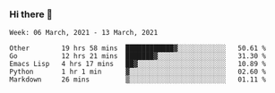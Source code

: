 ### Hi there 👋

<!--START_SECTION:waka-->
```text
Week: 06 March, 2021 - 13 March, 2021

Other        19 hrs 58 mins  ████████████▓░░░░░░░░░░░░   50.61 % 
Go           12 hrs 21 mins  ███████▓░░░░░░░░░░░░░░░░░   31.30 % 
Emacs Lisp   4 hrs 17 mins   ██▓░░░░░░░░░░░░░░░░░░░░░░   10.89 % 
Python       1 hr 1 min      ▓░░░░░░░░░░░░░░░░░░░░░░░░   02.60 % 
Markdown     26 mins         ▒░░░░░░░░░░░░░░░░░░░░░░░░   01.11 % 
```
<!--END_SECTION:waka-->

<!--
**yqmmm/yqmmm** is a ✨ _special_ ✨ repository because its `README.md` (this file) appears on your GitHub profile.

Here are some ideas to get you started:

- 🔭 I’m currently working on ...
- 🌱 I’m currently learning ...
- 👯 I’m looking to collaborate on ...
- 🤔 I’m looking for help with ...
- 💬 Ask me about ...
- 📫 How to reach me: ...
- 😄 Pronouns: ...
- ⚡ Fun fact: ...
-->

